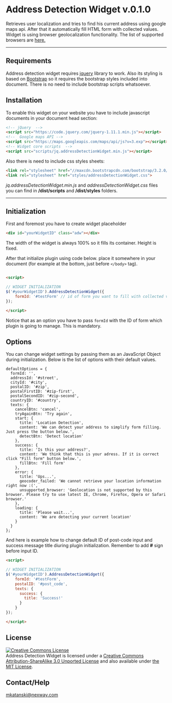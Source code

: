 Address Detection Widget v.0.1.0
===================

Retrieves user localization and tries to find his current address using google maps api. After that it automatically fill HTML form with collected values. Widget is using browser geolocalization functionality. The list of supported browsers are [here.](http://caniuse.com/#feat=geolocation) 

----------

Requirements
-------------

Address detection widget requires [jquery](http://jquery.com/) library to work. Also its styling is based on [Bootstrap](http://getbootstrap.com/) so it requires the bootstrap styles included into document. There is no need to include bootstrap scripts whatsoever. 


Installation
-------------

To enable this widget on your website you have to include javascript documents in your document head section:
 ```html
 <!-- jQuery  -->
 <script src="https://code.jquery.com/jquery-1.11.1.min.js"></script>
 <!--  Google maps API -->
 <script src="https://maps.googleapis.com/maps/api/js?v=3.exp"></script>
 <!-- Widget core scripts  -->
 <script src="scripts/jq.addressDetectionWidget.min.js"></script>
 ```

Also there is need to include css styles sheets:
```html
<link rel="stylesheet" href="//maxcdn.bootstrapcdn.com/bootstrap/3.2.0/css/bootstrap.min.css" >
<link rel="stylesheet" href="styles/addressDetectionWidget.css">
```

*jq.addressDetectionWidget.min.js* and *addressDetectionWidget.css* files you can find in **/dist/scripts** and **/dist/styles** folders.

-----------------

Initialization
-----------

First and foremost you have to create widget placeholder
```html
<div id="yourWidgetID" class="adw"></div>
```

The width of the widget is always 100% so it fills its container. Height is fixed.

After that initialize plugin using code below. place it somewhere in your document (for example at the bottom, just before ```</body>``` tag).
```html

<script>

// WIDGET INITIALIZATION
$('#yourWidgetID').AddressDetectionWidget({
    formId: '#testForm' // id of form you want to fill with collected values
});

</script>

```

Notice that as an option you have to pass ```formId``` with the ID of form which plugin is going to manage. This is mandatory.

Options
------------

You can change widget settings by passing them as an JavaScript Object during initialization. Below is the list of options with their default values.

```JS
defaultOptions = {
  formId: '',
  addressId: '#street',
  cityId: '#city',
  postalID: '#zip',
  postalFirstID: '#zip-first',
  postalSecondID: '#zip-second',
  countryID: '#country',
  texts: {
    cancelBtn: 'cancel',
    tryAgainBtn: 'Try again',
    start: {
      title: 'Location Detection',
      content: 'We can detect your address to simplify form filling. Just press the button below.',
      detectBtn: 'Detect location'
    },
    success: {
      title: 'Is this your address?',
      content: 'We think that this is your adress. If it is correct click "Fill form" button below.',
      fillBtn: 'Fill form'
    },
    error: {
      title: 'Ups...',
      geocoder_failed: 'We cannot retrieve your location information right now :(',
      unsupported_browser: 'Geolocation is not supported by this browser. Please try to use latest IE, Chrome, Firefox, Opera or Safari browser.'
    },
    loading: {
      title: 'Please wait...',
      content: 'We are detecting your current location'
    }
  }
};
```

And here is example how to change default ID of post-code input and success message title diuring plugin initialization. Remember to add **#** sign before input ID.

```html
<script>

// WIDGET INITIALIZATION
$('#yourWidgetID').AddressDetectionWidget({
    formId: '#testForm',
    postalID: '#post_code',
    texts: {
      success: {
        title: 'Success!'
      }
    }
});

</script>

```

License
--------------

<a rel="license" href="http://creativecommons.org/licenses/by-sa/3.0/"><img alt="Creative Commons License" style="border-width:0" src="http://i.creativecommons.org/l/by-sa/3.0/88x31.png" /></a><br /><span xmlns:dct="http://purl.org/dc/terms/" property="dct:title">Address Detection Widget</span> is licensed under a <a rel="license" href="http://creativecommons.org/licenses/by-sa/3.0/">Creative Commons Attribution-ShareAlike 3.0 Unported License</a> and also available under [the MIT License](LICENSE.txt).

Contact/Help
-------------

<mkatanski@nexway.com>

